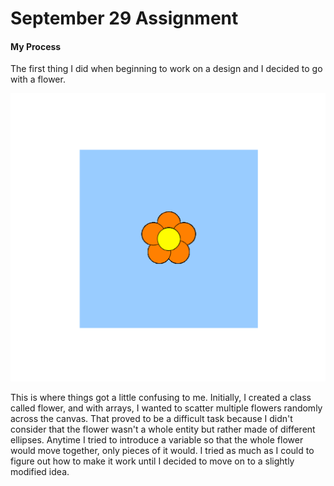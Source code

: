 # September 29 Assignment

#### My Process

The first thing I did when beginning to work on a design and I decided to go with a flower. 

![](FlowerDesign.png)

This is where things got a little confusing to me. Initially, I created a class called flower, and with arrays, I wanted to scatter multiple flowers randomly across the canvas. That proved to be a difficult task because I didn't consider that the flower wasn't a whole entity but rather made of different ellipses. Anytime I tried to introduce a variable so that the whole flower would move together, only pieces of it would. I tried as much as I could to figure out how to make it work until I decided to move on to a slightly modified idea. 


